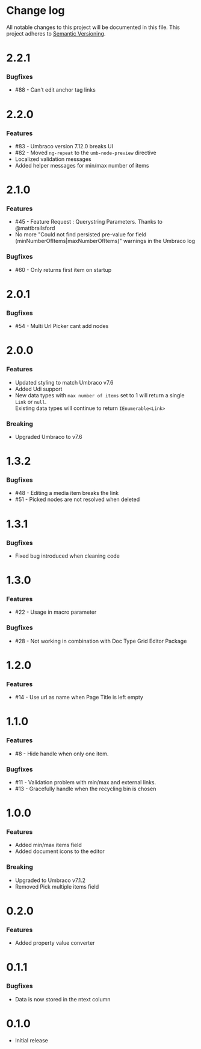 # Change log
All notable changes to this project will be documented in this file.
This project adheres to [Semantic Versioning](http://semver.org/).

# 2.2.1
### Bugfixes
  * #88 - Can't edit anchor tag links

# 2.2.0
### Features

  * #83 - Umbraco version 7.12.0 breaks UI
  * #82 - Moved `ng-repeat` to the `umb-node-preview` directive
  * Localized validation messages
  * Added helper messages for min/max number of items

# 2.1.0
### Features

  * #45 - Feature Request : Querystring Parameters. Thanks to @mattbrailsford
  * No more "Could not find persisted pre-value for field (minNumberOfItems|maxNumberOfItems)" warnings in the Umbraco log

### Bugfixes

  * #60 - Only returns first item on startup

# 2.0.1
### Bugfixes

  * #54 - Multi Url Picker cant add nodes

# 2.0.0
### Features

  * Updated styling to match Umbraco v7.6
  * Added Udi support
  * New data types with `max number of items` set to 1 will return a single `Link` or `null`.  
    Existing data types will continue to return `IEnumerable<Link>`

### Breaking

 * Upgraded Umbraco to v7.6

# 1.3.2
### Bugfixes

  * #48 - Editing a media item breaks the link
  * #51 - Picked nodes are not resolved when deleted

# 1.3.1
### Bugfixes

  * Fixed bug introduced when cleaning code

# 1.3.0
### Features

  * #22 - Usage in macro parameter

### Bugfixes

  * #28 - Not working in combination with Doc Type Grid Editor Package

# 1.2.0
### Features

  * #14 - Use url as name when Page Title is left empty

# 1.1.0
### Features

  * #8 - Hide handle when only one item.

### Bugfixes

  * #11 - Validation problem with min/max and external links.
  * #13 - Gracefully handle when the recycling bin is chosen

# 1.0.0
### Features

  * Added min/max items field
  * Added document icons to the editor

### Breaking

  * Upgraded to Umbraco v7.1.2
  * Removed Pick multiple items field

# 0.2.0
### Features

  * Added property value converter

# 0.1.1
### Bugfixes

  * Data is now stored in the ntext column

# 0.1.0

  * Initial release
